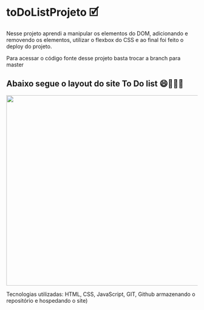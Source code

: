 # toDoListProjeto 🗹
Nesse projeto aprendi a manipular os elementos do DOM, adicionando e removendo os elementos, utilizar o flexbox do CSS e ao final foi feito o deploy do projeto.

Para acessar o código fonte desse projeto basta trocar a branch para master 

## Abaixo segue o layout do site To Do list 😄👩🏽‍💻

<img src="https://stefanieborges.github.io/toDoListProjeto/Captura%20de%20tela%202023-08-31%20175729.png" width="800px" height="500px"/>

Tecnologias utilizadas: HTML, CSS, JavaScript, GIT, Github armazenando o repositório e hospedando o site)


